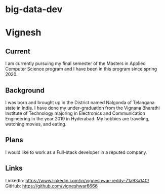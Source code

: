 # big-data-dev
# Vignesh
## Current
I am currently pursuing my final semester of the Masters in Applied Computer Science program and I have been in this program since spring 2020.
## Background
I was born and brought up in the District named Nalgonda of Telangana state in India.  I have done my under-graduation from the Vignana Bharathi Institute of Technology majoring in Electronics and Communication Engineering in the year 2019 in Hyderabad. My hobbies are traveling,  watching movies, and eating.
## Plans
I would like to work as a Full-stack developer in a reputed company.
## Links
LinkedIn: https://www.linkedin.com/in/vigneshwar-reddy-71a93a140/ 
GitHub: https://github.com/vigneshwar6666 
![]()
